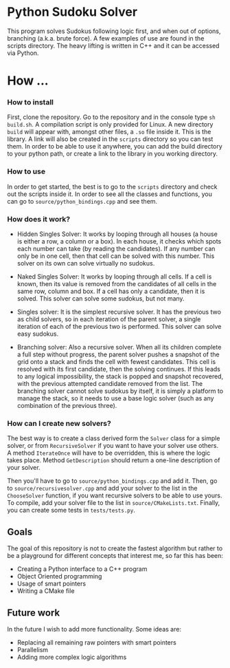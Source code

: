 # Python Sudoku Solver

This program solves Sudokus following logic first, and when out of options, branching (a.k.a. brute force). A few examples of use are found in the scripts directory. The heavy lifting is written in C++ and it can be accessed via Python.

# How ...

### How to install ###
First, clone the repository. Go to the repository and in the console type `sh build.sh`. A compilation script is only provided for Linux. A new directory `build` will appear with, amongst other files, a `.so` file inside it. This is the library. A link will also be created in the `scripts` directory so you can test them. In order to be able to use it anywhere, you can add the build directory to your python path, or create a link to the library in you working directory.

### How to use ###
In order to get started, the best is to go to the `scripts` directory and check out the scripts inside it. In order to see all the classes and functions, you can go to `source/python_bindings.cpp` and see them.

### How does it work? ###
- Hidden Singles Solver: It works by looping through all houses (a house is either a row, a column or a box). In each house, it checks which spots each number can take (by reading the candidates). If any number can only be in one cell, then that cell can be solved with this number. This solver on its own can solve virtually no sudokus.

- Naked Singles Solver: It works by looping through all cells. If a cell is known, then its value is removed from the candidates of all cells in the same row, column and box. If a cell has only a candidate, then it is solved. This solver can solve some sudokus, but not many.

- Singles solver: It is the simplest recursive solver. It has the previous two as child solvers, so in each iteration of the parent solver, a single iteration of each of the previous two is performed. This solver can solve easy sudokus.

- Branching solver: Also a recursive solver. When all its children complete a full step without progress, the parent solver pushes a snapshot of the grid onto a stack and finds the cell with fewest candidates. This cell is resolved with its first candidate, then the solving continues. If this leads to any logical impossibility, the stack is popped and snapshot recovered, with the previous attempted candidate removed from the list. The branching solver cannot solve sudokus by itself, it is simply a platform to manage the stack, so it needs to use a base logic solver (such as any combination of the previous three).

### How can I create new solvers? ###
The best way is to create a class derived form the `Solver` class for a simple solver, or from `RecursiveSolver` if you want to have your solver use others. A method `IterateOnce` will have to be overridden, this is where the logic takes place. Method `GetDescription` should return a one-line description of your solver. 

Then you'll have to go to `source/python_bindings.cpp` and add it. Then, go to 
`source/recursivesolver.cpp` and add your solver to the list in the `ChooseSolver` function, if you want recursive solvers to be able to use yours. To compile, add your solver file to the list in `source/CMakeLists.txt`. Finally, you can create some tests in `tests/tests.py`.

## Goals

The goal of this repository is not to create the fastest algorithm but rather to be a playground for different concepts that interest me, so far this has been:
- Creating a Python interface to a C++ program
- Object Oriented programming
- Usage of smart pointers
- Writing a CMake file

## Future work

In the future I wish to add more functionality. Some ideas are:
- Replacing all remaining raw pointers with smart pointers
- Parallelism
- Adding more complex logic algorithms

